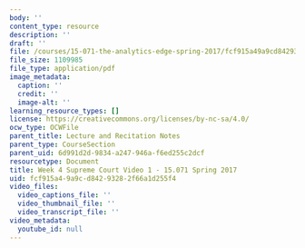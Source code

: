 ```yaml
---
body: ''
content_type: resource
description: ''
draft: ''
file: /courses/15-071-the-analytics-edge-spring-2017/fcf915a49a9cd84293282f66a1d255f4_MIT15_071S17_Unit4_SupremeCourt.pdf
file_size: 1109985
file_type: application/pdf
image_metadata:
  caption: ''
  credit: ''
  image-alt: ''
learning_resource_types: []
license: https://creativecommons.org/licenses/by-nc-sa/4.0/
ocw_type: OCWFile
parent_title: Lecture and Recitation Notes
parent_type: CourseSection
parent_uid: 6d991d2d-9834-a247-946a-f6ed255c2dcf
resourcetype: Document
title: Week 4 Supreme Court Video 1 - 15.071 Spring 2017
uid: fcf915a4-9a9c-d842-9328-2f66a1d255f4
video_files:
  video_captions_file: ''
  video_thumbnail_file: ''
  video_transcript_file: ''
video_metadata:
  youtube_id: null
---
```

